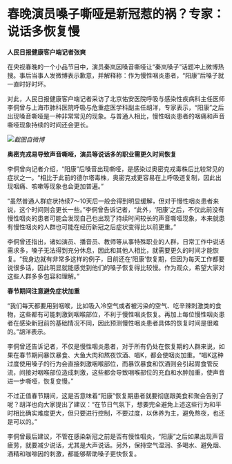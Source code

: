 # 春晚演员嗓子嘶哑是新冠惹的祸？专家：说话多恢复慢

**人民日报健康客户端记者张爽**

在央视春晚的一个小品节目中，演员秦岚因嗓音嘶哑让“秦岚嗓子”话题冲上微博热搜。事后当事人发微博表示歉意，并解释称：作为慢性咽炎患者，“阳康”后嗓子就一直时好时坏。

对此，人民日报健康客户端记者采访了北京佑安医院呼吸与感染性疾病科主任医师李侗曾与上海市肺科医院呼吸与危重症医学科副主任胡洋，专家表示，“阳康”之后出现嗓音嘶哑是一种非常常见的现象。与普通人相比，慢性咽炎患者的咽痛和声音嘶哑现象持续的时间还会更长。

![](https://inews.gtimg.com/newsapp_bt/0/15625085303/1000)_截图自微博_

**奥密克戎易导致声音嘶哑，演员等说话多的职业需更久时间恢复**

李侗曾向记者介绍，“阳康”后嗓音出现嘶哑，是感染过奥密克戎毒株后比较常见的症状之一。“相比于此前的德尔塔毒株，奥密克戎更容易在上呼吸道复制，因此出现咽痛、咳嗽等现象也会更加普遍。”

“虽然普通人群症状持续7～10天后一般会得到明显缓解，但对于慢性咽炎患者来说，这个时间则会更长一些。”李侗曾告诉记者，“此外，‘阳康’之后，不仅此前没有慢性咽炎的患者可能会发现自己也出现了持续时间较长的声音嘶哑现象，本来就患有慢性咽炎的人群也可能在经历新冠之后症状变得比以前更重。”

李侗曾还指出，诸如演员、播音员、教师等从事特殊职业的人群，日常工作中说话需求多，嗓子无法得到充分休息，因此和其他人相比，就需要更久的时间才能恢复。“我身边就有非常多这样的例子，目前还在‘阳康’恢复期，但因为每天工作都要说很多话，因此明显就能感觉到他们的嗓子恢复得比较慢。作为观众，希望大家对这些人群多多包容和理解。”

**春节期间注意避免症状加重**

“我们每天都要用到咽喉，比如吸入冷空气或者被污染的空气、吃辛辣刺激类的食物，这些都有可能刺激到咽喉部位，不利于慢性咽炎恢复。再加上每位慢性咽炎患者在感染新冠前的基础情况不同，因此预测慢性咽炎患者具体的恢复时间是很难的。”胡洋表示。

李侗曾还告诉记者，不仅是慢性咽炎患者，对于所有仍处在恢复期的人群来说，如果在春节期间暴饮暴食、大鱼大肉和熬夜饮酒、唱K，都会使咽炎加重。“唱K这种过度使用嗓子的行为会直接刺激咽喉部位，而暴饮暴食和饮酒则会引起胃食管反流，间接对咽喉部位造成刺激，这些都会导致咽喉部位的充血和水肿加重，使声音进一步嘶哑，恢复变慢。”

不过正值春节期间，这是否意味着“阳康”恢复期患者就要彻底跟美食和聚会告别了呢？胡洋也向大家提出了建议：“在节日气氛下，想要完全避免上述这些行为和平时相比确实难度更大，但只要进行控制，不要过度，以休养为主，避免熬夜，也还是可以的。”

李侗曾最后建议，不管在感染新冠之前是否有慢性咽炎，“阳康”之后如果出现声音疲劳，就要减少说话，尤其是大声说话。另外，保持空气湿润、多喝水、避免烟、酒精和咖啡因的刺激，都能够帮助嗓子更快恢复。

